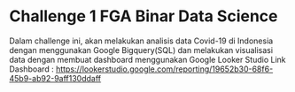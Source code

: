 <h1>Challenge 1 FGA Binar Data Science</h1>

Dalam challenge ini, akan melakukan analisis data Covid-19 di Indonesia dengan menggunakan Google Bigquery(SQL) dan melakukan visualisasi data dengan membuat dashboard menggunakan Google Looker Studio
Link Dashboard :
https://lookerstudio.google.com/reporting/19652b30-68f6-45b9-ab92-9aff130ddaff
